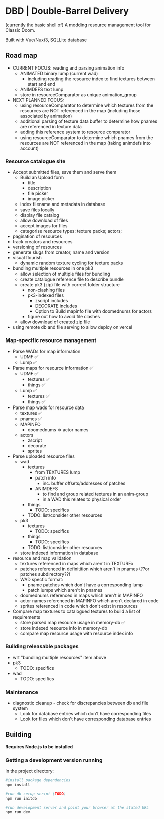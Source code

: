 # DBD | Double-Barrel Delivery

(currently the basic shell of) A modding resource management tool for Classic Doom.

Built with Vue/Nuxt3, SQLLite database

## Road map

-   CURRENT FOCUS: reading and parsing animation info
    -   ANIMATED binary lump (current wad)
        -   including reading the resource index to find textures between start and end
    -   ANIMDEFS text lump
    -   store in resourceComparator as unique animation_group
-   NEXT PLANNED FOCUS:
    -   using resourceComparator to determine which textures from the resources are NOT referenced in the map (including those associated by animation)
    -   additional parsing of texture data buffer to determine how pnames are referenced in texture data
    -   adding this reference system to resource comparator
    -   using resourceComparator to determine which pnames from the resources are NOT referenced in the map (taking animdefs into account)

### Resource catalogue site

-   Accept submitted files, save them and serve them
    -   Build an Upload form
        -   title
        -   description
        -   file picker
        -   image picker
    -   index filename and metadata in database
    -   save files locally
    -   display file catalog
    -   allow download of files
    -   accept images for files
    -   categorise resource types: texture packs; actors;
-   pagination of resources
-   track creators and resources
-   versioning of resources
-   generate slugs from creator, name and version
-   visual flourish
    -   dynamic random texture cycling for texture packs
-   bundling multiple resources in one pk3
    -   allow selection of multiple files for bundling
    -   create catalogue reference file to describe bundle
    -   create pk3 (zip) file with correct folder structure
        -   non-clashing files
        -   pk3-indexed files
            -   zscript includes
            -   DECORATE includes
            -   Option to Build mapinfo file with doomednums for actors
        -   figure out how to avoid file clashes
    -   allow download of created zip file
-   using remote db and file serving to allow deploy on vercel

### Map-specific resource management

-   Parse WADs for map information
    -   UDMF ✅
    -   Lump ✅
-   Parse maps for resource information ✅
    -   UDMF ✅
        -   textures ✅
        -   things ✅
    -   Lump ✅
        -   textures ✅
        -   things ✅
-   Parse map wads for resource data
    -   textures ✅
    -   pnames ✅
    -   MAPINFO
        -   doomednums => actor names
    -   actors
        -   zscript
        -   decorate
        -   sprites
-   Parse uploaded resource files
    -   wad
        -   textures
            -   from TEXTURES lump
            -   patch info
                -   inc. buffer offsets/addresses of patches
            -   ANIMDEFS
                -   to find and group related textures in an anim-group
                -   in a WAD this relates to physical order
        -   things
            -   TODO: specifics
        -   TODO: list/consider other resources
    -   pk3
        -   textures
            -   TODO: specifics
        -   things
            -   TODO: specifics
        -   TODO: list/consider other resources
    -   store indexed information in database
-   resource and map validation
    -   textures referenced in maps which aren't in TEXTUREx
    -   patches referenced in definitition which aren't in pnames (??or patches subdirectory??)
    -   WAD specfic format:
        -   pname patches which don't have a corresponding lump
        -   patch lumps which aren't in pnames
    -   doomednums referenced in maps which aren't in MAPINFO
    -   actor names referenced in MAPINFO which aren't declared in code
    -   sprites referenced in code which don't exist in resources
-   Compare map textures to catalogued textures to build a list of requirements
    -   store parsed map resource usage in memory-db ✅
    -   store indexed resource info in memory-db
    -   compare map resource usage with resource index info

### Building releasable packages

-   wrt "bundling multiple resources" item above
-   pk3
    -   TODO: specifics
-   wad
    -   TODO: specifics

### Maintenance

-   diagnostic cleanup - check for discrepancies between db and file system
    -   Look for database entries which don't have corresponding files
    -   Look for files which don't have corresponding database entries

## Building

**Requires Node.js to be installed**

### Getting a development version running

In the project directory:

```bash
#install package dependencies
npm install

#run db setup script (TODO)
npm run initdb

#run development server and point your browser at the stated URL
npm run dev
```
